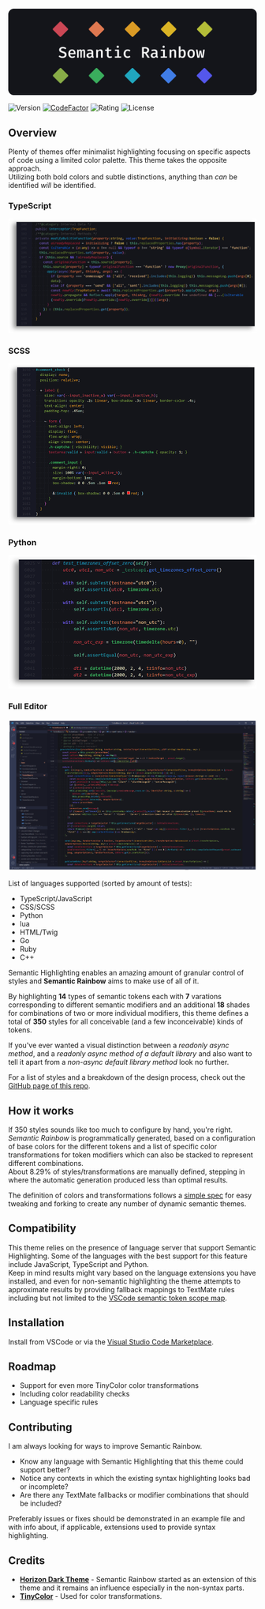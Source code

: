 ![Banner](assets/SR_Banner.png)

![Version](https://img.shields.io/visual-studio-marketplace/v/thertzlor.semantic-rainbow)
[![CodeFactor](https://www.codefactor.io/repository/github/thertzlor/semantic-rainbow/badge)](https://www.codefactor.io/repository/github/thertzlor/semantic-rainbow)
![Rating](https://img.shields.io/visual-studio-marketplace/stars/thertzlor.semantic-rainbow)
![License](https://img.shields.io/github/license/thertzlor/semantic-rainbow)
## Overview
Plenty of themes offer minimalist highlighting focusing on specific aspects of code using a limited color palette. This theme takes the opposite approach.  
Utilizing both bold colors and subtle distinctions, anything than *can* be identified *will* be identified.  

### **TypeScript**
![TypeScript Highlighted](assets/SR_ts_small.png)
### **SCSS**
![TypeScript Highlighted](assets/SR_cs_small.png)
### **Python**
![TypeScript Highlighted](assets/SR_py_small.png)
### **Full Editor**
![Example Full](assets/SR_Example.png)

List of languages supported (sorted by amount of tests):
- TypeScript/JavaScript
- CSS/SCSS
- Python
- lua
- HTML/Twig
- Go
- Ruby
- C++

Semantic Highlighting enables an amazing amount of granular control of styles and **Semantic Rainbow** aims to make use of all of it.

By highlighting **14** types of semantic tokens each with **7** varations corresponding to different semantic modifiers and an additional **18** shades for combinations of two or more individual modifiers, this theme defines a total of **350** styles for all conceivable (and a few inconceivable) kinds of tokens.

If you've ever wanted a visual distinction between a *readonly async method*, and a *readonly async method of a default library* and also want to tell it apart from a *non-async default library method* look no further.

For a list of styles and a breakdown of the design process, check out the [GitHub page of this repo](https://thertzlor.github.io/semantic-rainbow/).

## How it works
If 350 styles sounds like too much to configure by hand, you're right.  
*Semantic Rainbow* is programmatically generated, based on a configuration of base colors for the different tokens and a list of specific color transformations for token modifiers which can also be stacked to represent different combinations.  
About 8.29% of styles/transformations are manually defined, stepping in where the automatic generation produced less than optimal results.

The definition of colors and transformations follows a [simple spec](https://github.com/Thertzlor/semantic-rainbow/tree/main/generator#user-content-working-with-the-semantic-theme-generator) for easy tweaking and forking to create any number of dynamic semantic themes.

## Compatibility
This theme relies on the presence of language server that support Semantic Highlighting. Some of the languages with the best support for this feature include JavaScript, TypeScript and Python.  
Keep in mind results might vary based on the language extensions you have installed, and even for non-semantic highlighting the theme attempts to approximate results by providing fallback mappings to TextMate rules including but not limited to the [VSCode semantic token scope map](https://code.visualstudio.com/api/language-extensions/semantic-highlight-guide#semantic-token-scope-map).

## Installation
Install from VSCode or via the [Visual Studio Code Marketplace](https://marketplace.visualstudio.com/items?itemName=thertzlor.semantic-rainbow).

## Roadmap
* Support for even more TinyColor color transformations
* Including color readability checks
* Language specific rules

## Contributing
I am always looking for ways to improve Semantic Rainbow.

* Know any language with Semantic Highlighting that this theme could support better?
* Notice any contexts in which the existing syntax highlighting looks bad or incomplete?
* Are there any TextMate fallbacks or modifier combinations that should be included?

Preferably issues or fixes should be demonstrated in an example file and with info about, if applicable, extensions used to provide syntax highlighting.

## Credits
* [**Horizon Dark Theme**](https://horizontheme.netlify.app/) - Semantic Rainbow started as an extension of this theme and it remains an influence especially in the non-syntax parts. 
* [**TinyColor**](https://github.com/bgrins/TinyColor) -  Used for color transformations.
